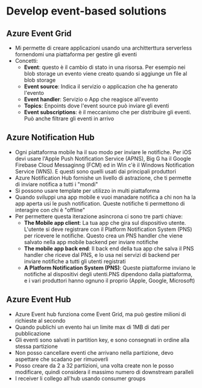# Develop event-based solutions

## Azure Event Grid

- Mi permette di creare applicazioni usando una architterttura serverless fornendomi una piattaforma per gestire gli eventi
- Concetti:
  - **Event**: questo è il cambio di stato in una risorsa. Per esempio nei blob storage un evento viene creato quando si aggiunge un file al blob storage
  - **Event source**: Indica il servizio o applicazion che ha generato l'evento
  - **Event handler**: Servizio o App che reagisce all'evento
  - **Topics**: Enpoints dove l'event source può inviare gli eventi
  - **Event subscriptions**: è il meccanismo che per distribuire gli eventi. Può anche filtrare gli eventi in arrivo
  
## Azure Notification Hub

- Ogni piattaforma mobile ha il suo modo per inviare le notifiche. Per iOS devi usare l'Apple Push Notification Service (APNS), Big G ha il Google Firebase Cloud Messaginng (FCM) ed in Win c'è il Windows Notification Service (WNS). E questi sono quelli usati dai principali produttori
- Azure Notification Hub fornishe un livello di astrazione, che ti permette di inviare notifica a tutti i "mondi"
- Si possono usare template per utilizzo in multi piattaforma
- Quando sviluppi una app mobile e vuoi manadare notifica a chi non ha la app aperta usi le push notification. Queste notifiche ti permettono di interagire con chi è "offline"
- Per permettere questa iterazione asincrona ci sono tre parti chiave:
  - **The Mobile app client**: La tua app che gira sul dispositivo utente. L'utente si deve registrare con il Platform Notification System (PNS) per ricevere le notifiche. Questo crea un PNS handler che viene salvato nella app mobile backend per inviare notifiche
  - **The mobile app back end**: Il back end della tua app che salva il PNS handler che riceve dal PNS, e lo usa nei servizi di backend per inviare notifiche a tutti gli utenti registrati
  - **A Platform Notification System (PNS)**: Queste piattaforme inviano le notifiche al dispositivi degli utenti.PNS dipendono dalla piattaforma, e i vari produttori hanno ognuno il proprio (Apple, Google, Microsoft)

## Azure Event Hub

- Azure Event hub funziona come Event Grid, ma può gestire milioni di richieste al secondo
- Quando publichi un evento hai un limite max di 1MB di dati per pubblicazione
- Gli eventi sono salvati in partition key, e sono consegnati in ordine alla stessa partizione
- Non posso cancellare eventi che arrivano nella partizione, devo aspettare che scadano per rimuoverli
- Posso creare da 2 a 32 partizioni, una volta create non le posso modificare, quindi considera il massimo numero di downstream paralleli
- I receiver li collego all'hub usando consumer groups
